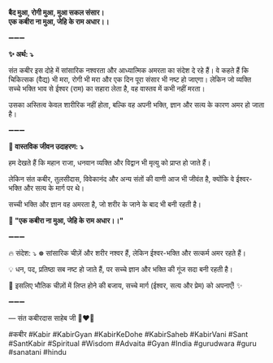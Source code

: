 **बैद मुआ, रोगी मुआ, मुआ सकल संसार।**\
**एक कबीरा ना मुआ, जेहि के राम अधार।।**

➖➖➖

**✨ अर्थ: ⤵**

संत कबीर इस दोहे में सांसारिक नश्वरता और आध्यात्मिक अमरता का संदेश दे रहे हैं। वे कहते हैं कि चिकित्सक (वैद्य) भी मरा, रोगी भी मरा और एक दिन पूरा संसार भी नष्ट हो जाएगा। लेकिन जो व्यक्ति सच्चे भक्ति भाव से ईश्वर (राम) का सहारा लेता है, वह वास्तव में कभी नहीं मरता।

उसका अस्तित्व केवल शारीरिक नहीं होता, बल्कि वह अपनी भक्ति, ज्ञान और सत्य के कारण अमर हो जाता है।

➖➖➖

**🌾 वास्तविक जीवन उदाहरण: ⤵**

हम देखते हैं कि महान राजा, धनवान व्यक्ति और विद्वान भी मृत्यु को प्राप्त हो जाते हैं।

लेकिन संत कबीर, तुलसीदास, विवेकानंद और अन्य संतों की वाणी आज भी जीवंत है, क्योंकि वे ईश्वर-भक्ति और सत्य के मार्ग पर थे।

सच्ची भक्ति और ज्ञान वह अमरता है, जो शरीर के जाने के बाद भी बनी रहती है।

**📜 "एक कबीरा ना मुआ, जेहि के राम अधार।।"**

➖➖➖

🔥 संदेश: ⤵
☸ सांसारिक चीज़ें और शरीर नश्वर हैं, लेकिन ईश्वर-भक्ति और सत्कर्म अमर रहते हैं।

💡 धन, पद, प्रतिष्ठा सब नष्ट हो जाते हैं, पर सच्चे ज्ञान और भक्ति की गूंज सदा बनी रहती है।

🙏 इसलिए भौतिक चीज़ों में लिप्त होने की बजाय, सच्चे मार्ग (ईश्वर, सत्य और प्रेम) को अपनाएँ! ✨

➖➖➖

— संत कबीरदास साहेब जी 🙏❤️💯

#कबीर #Kabir #KabirGyan #KabirKeDohe #KabirSaheb #KabirVani #Sant #SantKabir #Spiritual #Wisdom #Advaita #Gyan #India #gurudwara #guru #sanatani #hindu
